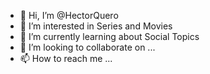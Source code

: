 - 👋 Hi, I’m @HectorQuero
- 👀 I’m interested in Series and Movies
- 🌱 I’m currently learning about Social Topics
- 💞️ I’m looking to collaborate on ...
- 📫 How to reach me ...

<!---
HectorQuero/HectorQuero is a ✨ special ✨ repository because its `README.md` (this file) appears on your GitHub profile.
You can click the Preview link to take a look at your changes.
--->
